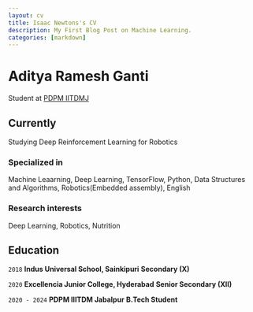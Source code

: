 ```yaml
---
layout: cv
title: Isaac Newtons's CV
description: My First Blog Post on Machine Learning.
categories: [markdown]
---
```

# Aditya Ramesh Ganti
Student at [PDPM IITDMJ](https://www.iiitdmj.ac.in)

## Currently

Studying Deep Reinforcement Learning for Robotics

### Specialized in

Machine Leaarning, Deep Learning, TensorFlow, Python, Data Structures and Algorithms, Robotics(Embedded assembly), English


### Research interests

Deep Learning, Robotics, Nutrition


## Education

`2018`
__Indus Universal School, Sainkipuri__
__Secondary (X)__

`2020`
__Excellencia Junior College, Hyderabad__
__Senior Secondary (XII)__

`2020 - 2024`
__PDPM IIITDM Jabalpur__
__B.Tech Student__
